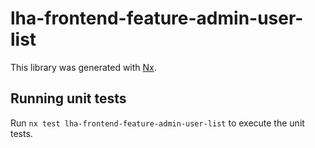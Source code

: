 # lha-frontend-feature-admin-user-list

This library was generated with [Nx](https://nx.dev).

## Running unit tests

Run `nx test lha-frontend-feature-admin-user-list` to execute the unit tests.
